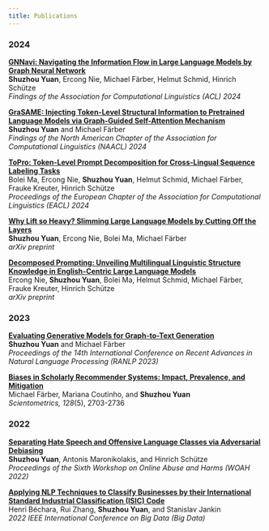 ```yaml
---
title: Publications
---
```


### 2024

**[GNNavi: Navigating the Information Flow in Large Language Models by Graph Neural Network](https://aclanthology.org/2024.findings-acl.237)**  
**Shuzhou Yuan**, Ercong Nie, Michael Färber, Helmut Schmid, Hinrich Schütze  
*Findings of the Association for Computational Linguistics (ACL) 2024*

**[GraSAME: Injecting Token-Level Structural Information to Pretrained Language Models via Graph-Guided Self-Attention Mechanism](https://aclanthology.org/2024.findings-naacl.58)**  
**Shuzhou Yuan** and Michael Färber  
*Findings of the North American Chapter of the Association for Computational Linguistics (NAACL) 2024*

**[ToPro: Token-Level Prompt Decomposition for Cross-Lingual Sequence Labeling Tasks](https://aclanthology.org/2024.eacl-long.164)**  
Bolei Ma, Ercong Nie, **Shuzhou Yuan**, Helmut Schmid, Michael Färber, Frauke Kreuter, Hinrich Schütze  
*Proceedings of the European Chapter of the Association for Computational Linguistics (EACL) 2024*

**[Why Lift so Heavy? Slimming Large Language Models by Cutting Off the Layers](https://arxiv.org/abs/2402.11700)**  
**Shuzhou Yuan**, Ercong Nie, Bolei Ma, Michael Färber  
*arXiv preprint*

**[Decomposed Prompting: Unveiling Multilingual Linguistic Structure Knowledge in English-Centric Large Language Models](https://arxiv.org/pdf/2402.18397)**  
Ercong Nie, **Shuzhou Yuan**, Bolei Ma, Helmut Schmid, Michael Färber, Frauke Kreuter, Hinrich Schütze  
*arXiv preprint*

### 2023

**[Evaluating Generative Models for Graph-to-Text Generation](https://aclanthology.org/2023.ranlp-1.133/)**  
**Shuzhou Yuan** and Michael Färber  
*Proceedings of the 14th International Conference on Recent Advances in Natural Language Processing (RANLP 2023)*  

**[Biases in Scholarly Recommender Systems: Impact, Prevalence, and Mitigation](https://scholar.google.com/citations?view_op=view_citation&hl=en&user=ZMQ1C6gAAAAJ&citation_for_view=ZMQ1C6gAAAAJ:u-x6o8ySG0sC)**  
Michael Färber, Mariana Coutinho, and **Shuzhou Yuan**  
*Scientometrics, 128*(5), 2703-2736

### 2022
**[Separating Hate Speech and Offensive Language Classes via Adversarial Debiasing](https://aclanthology.org/2022.woah-1.1/)**  
**Shuzhou Yuan**, Antonis Maronikolakis, and Hinrich Schütze  
*Proceedings of the Sixth Workshop on Online Abuse and Harms (WOAH 2022)*  

**[Applying NLP Techniques to Classify Businesses by their International Standard Industrial Classification (ISIC) Code](https://ieeexplore.ieee.org/abstract/document/10020787)**  
Henri Béchara, Rui Zhang, **Shuzhou Yuan**, and Stanislav Jankin  
*2022 IEEE International Conference on Big Data (Big Data)*